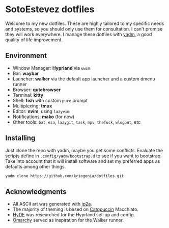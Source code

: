 # SotoEstevez dotfiles

Welcome to my new dotfiles. These are highly tailored to my specific needs and systems, so you should only use them for consultation. I can't promise they will work everywhere. I manage these dotfiles with [yadm](https://yadm.io/#), a good quality of life improvement.

## Environment

- Window Manager: **Hyprland** via `uwsm`
- Bar: **waybar**
- Launcher: **walker** via the default app launcher and a custom dmenu runner
- Browser: **qutebrowser**
- Terminal: **kitty**
- Shell: **fish** with custom `pure` prompt
- Multiplexing: **tmux**
- Editor: **nvim**, using `lazyvim`
- Notifications: **mako** (for now)
- Other tools: `bat`, `eza`, `lazygit`, `task`, `mpv`, `thefuck`, `wlogout`, etc

## Installing

Just clone the repo with yadm, maybe you get some conflicts. Evaluate the scripts define in `.config/yadm/bootstrap.d` to see if you want to bootstrap. Take into account that it will install software and set my preferred apps as defaults among other things.

```sh
yadm clone https://github.com/kriogenia/dotfiles.git
```

## Acknowledgments

- All ASCII art was generated with [jp2a](https://github.com/cslarsen/jp2a).
- The majority of theming is based on [Catppuccin](https://catppuccin.com/) Macchiato.
- [HyDE](https://github.com/HyDE-Project/HyDE) was researched for the Hyprland set-up and config.
- [Omarchy](https://github.com/basecamp/omarchy) served as inspiration for the Walker runner.

